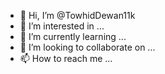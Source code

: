 - 👋 Hi, I’m @TowhidDewan11k
- 👀 I’m interested in ...
- 🌱 I’m currently learning ...
- 💞️ I’m looking to collaborate on ...
- 📫 How to reach me ...

<!---
TowhidDewan11k/TowhidDewan11k is a ✨ special ✨ repository because its `README.md` (this file) appears on your GitHub profile.
You can click the Preview link to take a look at your changes.
--->
